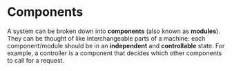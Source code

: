 # Components

A system can be broken down into **components** (also known as **modules**). They can be thought of like interchangeable parts of a machine: each component/module should be in an **independent** and **controllable** state. For example, a controller is a component that decides which other components to call for a request.
